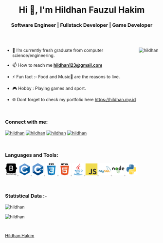 <h1 align="center">Hi 👋, I'm Hildhan Fauzul Hakim</h1>
<h3 align="center">Software Engineer | Fullstack Developer | Game Developer</h3>

<br>
<br>

<p><img align="right" src="https://github.com/Hildhan123/profile/blob/main/gamedev.gif" alt="hildhan" /></p>


- 🌱 I’m currently fresh graduate from computer science/engineering.

- 📫 How to reach me **hildhan123@gmail.com**

- ⚡ Fun fact :- Food and Music🎵 are the reasons to live.

- 🎮 Hobby : Playing games and sport.

- 🌐 Dont forget to check my portfolio here <a href="https://hildhan.my.id">https://hildhan.my.id</a>

<br>

<h3 align="left">Connect with me:</h3>
<p align="left">
  <a href="https://www.linkedin.com/in/hildhan-fauzul-hakim" target="blank"><img align="center"
      src="https://upload.wikimedia.org/wikipedia/commons/thumb/8/81/LinkedIn_icon.svg/768px-LinkedIn_icon.svg.png"
      alt="hildhan" height="30" width="30" /></a>
  <a href="https://facebook.com/hildhan.hakim" target="blank"><img align="center"
      src="https://raw.githubusercontent.com/rahuldkjain/github-profile-readme-generator/master/src/images/icons/Social/facebook.svg"
      alt="hildhan" height="30" width="40" /></a>
  <a href="https://www.instagram.com/hakim_hildhan" target="blank"><img align="center"
      src="https://raw.githubusercontent.com/rahuldkjain/github-profile-readme-generator/master/src/images/icons/Social/instagram.svg"
      alt="hildhan" height="30" width="40" /></a>
 <a href="https://twitter.com/adam_pithenwala" target="blank"><img align="center"
      src="https://raw.githubusercontent.com/rahuldkjain/github-profile-readme-generator/master/src/images/icons/Social/twitter.svg"
      alt="hildhan" height="30" width="40" /></a>
</p>

<br>

<h3 align="left">Languages and Tools:</h3>
<p align="left"> <a href="https://getbootstrap.com" target="_blank" rel="noreferrer">
    <img src="https://raw.githubusercontent.com/devicons/devicon/master/icons/bootstrap/bootstrap-plain-wordmark.svg"
      alt="bootstrap" width="40" height="40" /> </a> <a href="https://www.cprogramming.com/" target="_blank"
    rel="noreferrer"> <img src="https://raw.githubusercontent.com/devicons/devicon/master/icons/c/c-original.svg"
      alt="c" width="40" height="40" /> </a> <a href="https://www.w3schools.com/cpp/" target="_blank" rel="noreferrer">
    <img src="https://raw.githubusercontent.com/devicons/devicon/master/icons/cplusplus/cplusplus-original.svg"
      alt="cplusplus" width="40" height="40" /> </a> <a href="https://www.w3schools.com/css/" target="_blank"
    rel="noreferrer"> <img
      src="https://raw.githubusercontent.com/devicons/devicon/master/icons/css3/css3-original-wordmark.svg" alt="css3"
      width="40" height="40" /> </a> <a href="https://www.w3.org/html/" target="_blank" rel="noreferrer"> <img
      src="https://raw.githubusercontent.com/devicons/devicon/master/icons/html5/html5-original-wordmark.svg"
      alt="html5" width="40" height="40" /> </a>  <a href="https://www.java.com" target="_blank" rel="noreferrer"> <img
      src="https://raw.githubusercontent.com/devicons/devicon/master/icons/java/java-original.svg" alt="java" width="40"
      height="40" /> </a> <a href="https://developer.mozilla.org/en-US/docs/Web/JavaScript" target="_blank"
    rel="noreferrer"> <img
      src="https://raw.githubusercontent.com/devicons/devicon/master/icons/javascript/javascript-original.svg"
      alt="javascript" width="40" height="40" /> </a>  <a href="https://www.mysql.com/" target="_blank" rel="noreferrer"> <img
      src="https://raw.githubusercontent.com/devicons/devicon/master/icons/mysql/mysql-original-wordmark.svg"
      alt="mysql" width="40" height="40" /> </a> </a> <a href="https://nodejs.org" target="_blank" rel="noreferrer"> <img
      src="https://raw.githubusercontent.com/devicons/devicon/master/icons/nodejs/nodejs-original-wordmark.svg"
      alt="nodejs" width="40" height="40" /> </a> <a href="https://www.python.org" target="_blank" rel="noreferrer"> <img
      src="https://raw.githubusercontent.com/devicons/devicon/master/icons/python/python-original.svg" alt="python"
      width="40" height="40" /> </a> </p>

<br>

<h3>Statistical Data :-</h3>
<p><img align="center"
    src="https://github-readme-stats.vercel.app/api/top-langs?username=hildhan123&show_icons=true&locale=en&bg_color=0d1117&text_color=ffffff&layout=compact"
    alt="hildhan" 
    bg_color=#808080/></p>


<!-- 
<p>&nbsp;<img align="center" src="https://github-readme-stats.vercel.app/api?username=hildhan123&show_icons=true&locale=en&bg_color=0d1117&text_color=ffffff&repo=convoychat"
    alt="hildhan" /></p>
-->

<p><img align="center" src="https://github-readme-streak-stats.herokuapp.com/?user=hildhan123&theme=dark&background=0d1117&date_format=M%20j%5B%2C%20Y%5D" alt="hildhan" /></p>
      
<p align="left"> <a href="https://twitter.com/" target="blank"><img
      src="https://img.shields.io/twitter/follow/?logo=twitter&style=for-the-badge" alt="" /></a> </p>

[Hildhan Hakim](https://github.com/hildhan123)
